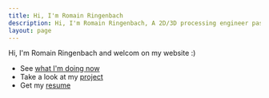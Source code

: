 ```yaml
---
title: Hi, I'm Romain Ringenbach
description: Hi, I'm Romain Ringenbach, A 2D/3D processing engineer passionate about video game devloppement
layout: page
---
```


Hi, I'm Romain Ringenbach and welcom on my website :)

- See [what I'm doing now](/now)
- Take a look at my [project](/projects)
- Get my [resume](/resumes)
